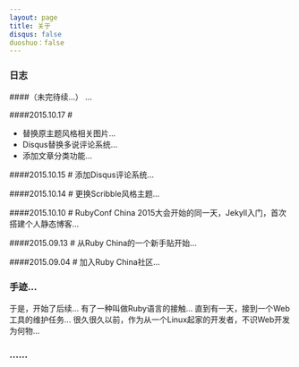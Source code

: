 ```yaml
---
layout: page
title: 关于
disqus: false
duoshuo：false
---
```



### 日志

####（未完待续...）
...

####2015.10.17 #
+ 替换原主题风格相关图片...
+ Disqus替换多说评论系统...
+ 添加文章分类功能...

####2015.10.15 #
添加Disqus评论系统...

####2015.10.14 #
更换Scribble风格主题...

####2015.10.10 #
RubyConf China 2015大会开始的同一天，Jekyll入门，首次搭建个人静态博客...

####2015.09.13 #
从Ruby China的一个新手贴开始...

####2015.09.04 #
加入Ruby China社区...

### 手迹...

于是，开始了后续...
有了一种叫做Ruby语言的接触...
直到有一天，接到一个Web工具的维护任务...
很久很久以前，作为从一个Linux起家的开发者，不识Web开发为何物...

### ......




